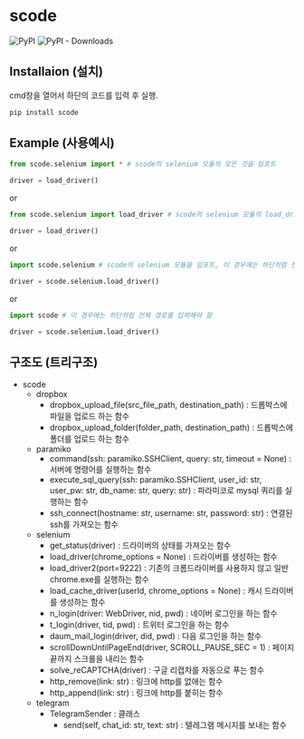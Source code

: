 # scode
![PyPI](https://img.shields.io/pypi/v/scode)
![PyPI - Downloads](https://img.shields.io/pypi/dm/scode)

## Installaion (설치)

cmd창을 열어서 하단의 코드를 입력 후 실행.

```bash
pip install scode
```

## Example (사용예시)

```py
from scode.selenium import * # scode의 selenium 모듈의 모든 것을 임포트

driver = load_driver()
```

or

```py
from scode.selenium import load_driver # scode의 selenium 모듈의 load_driver만 임포트

driver = load_driver()
```

or

```py
import scode.selenium # scode의 selenium 모듈을 임포트, 이 경우에는 하단처럼 전체 경로를 입력해야 함

driver = scode.selenium.load_driver()
```

or

```py
import scode # 이 경우에는 하단처럼 전체 경로를 입력해야 함

driver = scode.selenium.load_driver()
```

## 구조도 (트리구조)

* scode
	* dropbox
		* dropbox_upload_file(src_file_path, destination_path) : 드롭박스에 파일을 업로드 하는 함수
		* dropbox_upload_folder(folder_path, destination_path) : 드롭박스에 폴더를 업로드 하는 함수
	* paramiko
		* command(ssh: paramiko.SSHClient, query: str, timeout = None) : 서버에 명령어를 실행하는 함수
		* execute_sql_query(ssh: paramiko.SSHClient, user_id: str, user_pw: str, db_name: str, query: str) : 파라미코로 mysql 쿼리를 실행하는 함수
		* ssh_connect(hostname: str, username: str, password: str) : 연결된 ssh를 가져오는 함수
	* selenium
		* get_status(driver) : 드라이버의 상태를 가져오는 함수
		* load_driver(chrome_options = None) : 드라이버를 생성하는 함수
		* load_driver2(port=9222) : 기존의 크롬드라이버를 사용하지 않고 일반 chrome.exe를 실행하는 함수
		* load_cache_driver(userId, chrome_options = None) : 캐시 드라이버를 생성하는 함수
		* n_login(driver: WebDriver, nid, pwd) : 네이버 로그인을 하는 함수
		* t_login(driver, tid, pwd) : 트위터 로그인을 하는 함수
		* daum_mail_login(driver, did, pwd) : 다음 로그인을 하는 함수
		* scrollDownUntilPageEnd(driver, SCROLL_PAUSE_SEC = 1) : 페이지 끝까지 스크롤을 내리는 함수
		* solve_reCAPTCHA(driver) : 구글 리캡차를 자동으로 푸는 함수
		* http_remove(link: str) : 링크에 http를 없애는 함수
		* http_append(link: str) : 링크에 http를 붙히는 함수
	* telegram
		* TelegramSender : 클래스
			* send(self, chat_id: str, text: str) : 텔레그램 메시지를 보내는 함수